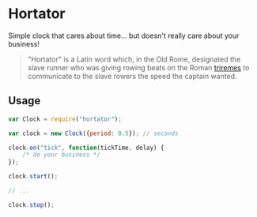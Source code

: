 # Hortator

Simple clock that cares about time... but doesn't really care about your business!

> "Hortator" is a Latin word which, in the Old Rome, designated the slave runner who was giving rowing beats on the Roman [triremes](https://en.wikipedia.org/wiki/Trireme) to communicate to the slave rowers the speed the captain wanted.


## Usage

```javascript
var Clock = require("hortator");

var clock = new Clock({period: 0.5}); // seconds

clock.on("tick", function(tickTime, delay) {
	/* do your business */
});

clock.start();

// ...

clock.stop();
```